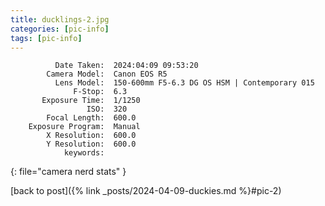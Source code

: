 ```yaml
---
title: ducklings-2.jpg
categories: [pic-info]
tags: [pic-info]
---
```


```text
          Date Taken:  2024:04:09 09:53:20
        Camera Model:  Canon EOS R5
          Lens Model:  150-600mm F5-6.3 DG OS HSM | Contemporary 015
              F-Stop:  6.3
       Exposure Time:  1/1250
                 ISO:  320
        Focal Length:  600.0
    Exposure Program:  Manual
        X Resolution:  600.0
        Y Resolution:  600.0
            keywords:  
```
{: file="camera nerd stats" }

[back to post]({% link _posts/2024-04-09-duckies.md %}#pic-2)